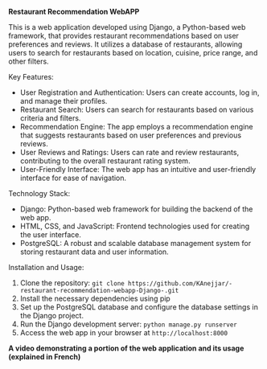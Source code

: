 **Restaurant Recommendation WebAPP**

This is a web application developed using Django, a Python-based web framework, that provides restaurant recommendations based on user preferences and reviews. It utilizes a database of restaurants, allowing users to search for restaurants based on location, cuisine, price range, and other filters.

Key Features:
- User Registration and Authentication: Users can create accounts, log in, and manage their profiles.
- Restaurant Search: Users can search for restaurants based on various criteria and filters.
- Recommendation Engine: The app employs a recommendation engine that suggests restaurants based on user preferences and previous reviews.
- User Reviews and Ratings: Users can rate and review restaurants, contributing to the overall restaurant rating system.
- User-Friendly Interface: The web app has an intuitive and user-friendly interface for ease of navigation.

Technology Stack:
- Django: Python-based web framework for building the backend of the web app.
- HTML, CSS, and JavaScript: Frontend technologies used for creating the user interface.
- PostgreSQL: A robust and scalable database management system for storing restaurant data and user information.

Installation and Usage:
1. Clone the repository: `git clone https://github.com/KAnejjar/-restaurant-recommendation-webapp-Django-.git`
2. Install the necessary dependencies using pip
3. Set up the PostgreSQL database and configure the database settings in the Django project.
4. Run the Django development server: `python manage.py runserver`
5. Access the web app in your browser at `http://localhost:8000`

**A video demonstrating a portion of the web application and its usage (explained in French)**






